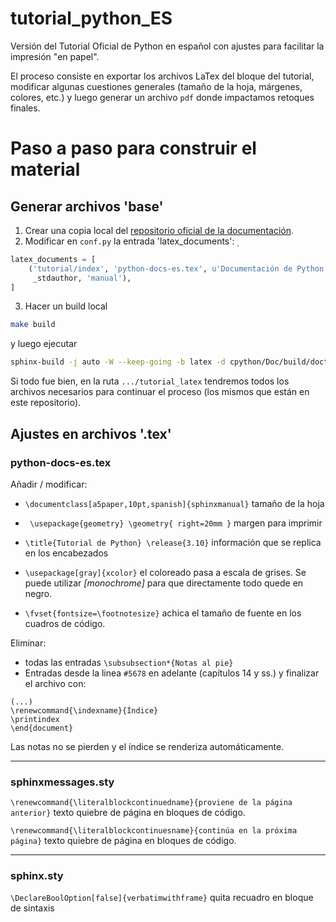 # tutorial_python_ES
Versión del Tutorial Oficial de Python en español con ajustes para facilitar la impresión "en papel".

El proceso consiste en exportar los archivos LaTex del bloque del tutorial, modificar algunas cuestiones generales (tamaño de la hoja, márgenes, colores, etc.) y luego generar un archivo `pdf` donde impactamos retoques finales.

# Paso a paso para construir el material
## Generar archivos 'base'
1. Crear una copia local del [repositorio oficial de la documentación](https://github.com/python/python-docs-es).
2. Modificar en `conf.py` la entrada 'latex_documents':
̣
```python
latex_documents = [
    ('tutorial/index', 'python-docs-es.tex', u'Documentación de Python en Español',
     _stdauthor, 'manual'),
]
```
3. Hacer un build local
```bash
make build
```
y luego ejecutar
```bash
sphinx-build -j auto -W --keep-going -b latex -d cpython/Doc/build/doctree/tutorial -D language=es . tutorial_latex
```
Si todo fue bien, en la ruta `.../tutorial_latex` tendremos todos los archivos necesarios para continuar el proceso (los mismos que están en este repositorio).

## Ajustes en archivos '.tex'
### python-docs-es.tex
Añadir / modificar:
- `\documentclass[a5paper,10pt,spanish]{sphinxmanual}` tamaño de la hoja

- `
\usepackage{geometry}
\geometry{
 right=20mm
 }` margen para imprimir 

- `\title{Tutorial de Python}
\release{3.10}` información que se replica en los encabezados 

- `\usepackage[gray]{xcolor}` el coloreado pasa a escala de grises. Se puede utilizar _[monochrome]_ para que directamente todo quede en negro.
- `\fvset{fontsize=\footnotesize}` achica el tamaño de fuente en los cuadros de código.

Eliminar:
- todas las entradas `\subsubsection*{Notas al pie}` 
- Entradas desde la linea `#5678` en adelante (capítulos 14 y ss.) y finalizar el archivo con:
```
(...)
\renewcommand{\indexname}{Índice}
\printindex
\end{document}
```
Las notas no se pierden y el índice se renderiza automáticamente.

---
### sphinxmessages.sty

`\renewcommand{\literalblockcontinuedname}{proviene de la página anterior}` texto quiebre de página en bloques de código.

`\renewcommand{\literalblockcontinuesname}{continúa en la próxima página}` texto quiebre de página en bloques de código.

---
### sphinx.sty

`\DeclareBoolOption[false]{verbatimwithframe}` quita recuadro en bloque de sintaxis

